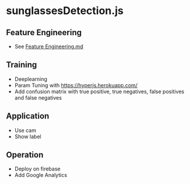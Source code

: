 # sunglassesDetection.js

## Feature Engineering

* See [Feature Engineering.md](Feature%20Engineering%2FFeature%20Engineering.md)

## Training

* Deeplearning
* Param Tuning with https://hyperjs.herokuapp.com/
* Add confusion matrix with true positive, true negatives, false positives and false negatives

## Application

* Use cam
* Show label

## Operation

* Deploy on firebase
* Add Google Analytics
